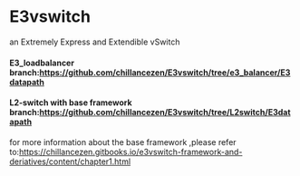 # E3vswitch
an Extremely Express and Extendible vSwitch 

#### E3_loadbalancer branch:https://github.com/chillancezen/E3vswitch/tree/e3_balancer/E3datapath
#### L2-switch with base framework branch:https://github.com/chillancezen/E3vswitch/tree/L2switch/E3datapath
for more information about the base framework ,please refer to:https://chillancezen.gitbooks.io/e3vswitch-framework-and-deriatives/content/chapter1.html
